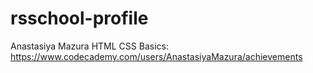 # rsschool-profile
Anastasiya Mazura
HTML CSS Basics: https://www.codecademy.com/users/AnastasiyaMazura/achievements
